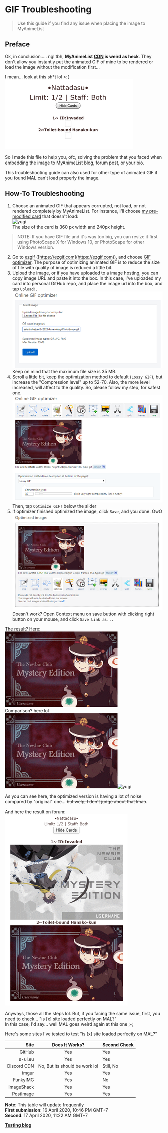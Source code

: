 # GIF Troubleshooting
> Use this guide if you find any issue when placing the image to MyAnimeList

## Preface
Ok, in conclusion..... ngl tbh, **MyAnimeList [CDN](https://www.cloudflare.com/learning/cdn/what-is-a-cdn/) is weird as heck**. 
They don't allow you instantly put the animated GIF of mine to be rendered or load the image without the modification first...

I mean... look at this sh\*t lol >:(\
![shut](assets/Ugh.png)

So I made this file to help you, ofc, solving the problem that you faced when embedding the image to MyAnimeList blog, forum post, or your bio.

This troubleshooting guide can also used for other type of animated GIF if you found MAL can't load properly the image.

## How-To Troubleshooting

1. Choose an animated GIF that appears corrupted, not load, or not rendered completely by MyAnimeList. For instance, I'll choose [my pre-modified card](042020-AmaneYugi/PhotoScape.gif) that doesn't load:\
![yugi](042020-AmaneYugi/PhotoScape.gif)\
The size of the card is 360 px width and 240px height.
> NOTE: If you have GIF file and it's way too big, you can resize it first using PhotoScape X for Windows 10, or PhotoScape for other Windows version.
2. Go to [ezgif](https://ezgif.com) ([https://ezgif.com](https://ezgif.com)), and choose [GIF optimizer](https://ezgif.com/optimize). The purpose of optimizing animated GIF is to reduce the size of file with quality of image is reduced a little bit.
3. Upload the image, or if you have uploaded to a image hosting, you can copy image URL and paste it into the box. In this case, I've uploaded my card into personal GitHub repo, and place the image url into the box, and tap `Upload!`.\
![upload](assets/step1.png)\
Keep on mind that the maximum file size is 35 MB.
4. Scroll a little bit, keep the optimization method to default (`Lossy GIF`), but increase the "Compression level" up to 52-70. Also, the more level increased, will affect to the quality. So, please follow my step, for safest one.\
![menu](assets/step2.png)\
Then, tap `Optimize GIF!` below the slider
5. If optimizer finished optimized the image, click `Save`, and you done. OwO\
![save](assets/step3.png)\
Doesn't work? Open Context menu on save button with clicking right button on your mouse, and click `Save Link as...`

The result? Here:\
![optimized](042020-AmaneYugi/ezgif.gif)\
Comparison? here lol\
![optimized](042020-AmaneYugi/ezgif.gif)![yugi](042020-AmaneYugi/PhotoScape.gif)

As you can see here, the optimized version is having a lot of noise compared by "original" one... ~~but welp, I don't judge about that lmao~~.

And here the result on forum:\
![final](assets/final.png)

Anyways, those all the steps lol. But, if you facing the same issue, first, you need to check... "is [x] site loaded perfectly on MAL?"\
In this case, I'd say... well MAL goes weird again at this one ;-;

Here's some sites I've tested to test "is [x] site loaded perfectly on MAL?"

| Site | Does It Works? | Second Check |
| --: | :------------: | :------------ |
| GitHub | Yes | Yes |
| s-ul.eu | Yes | Yes
| Discord CDN | No, But its should be work lol | Still, No |
| imgur | Yes | Yes |
| FunkyIMG | Yes | No |
| ImageShack | Yes | Yes |
| PostImage | Yes | Yes |

**Note**: This table will update frequently\
**First submission**: 16 April 2020, 10:46 PM GMT+7\
**Second**: 17 April 2020, 11:22 AM GMT+7

**[Testing blog](https://myanimelist.net/blog.php?eid=833627)**